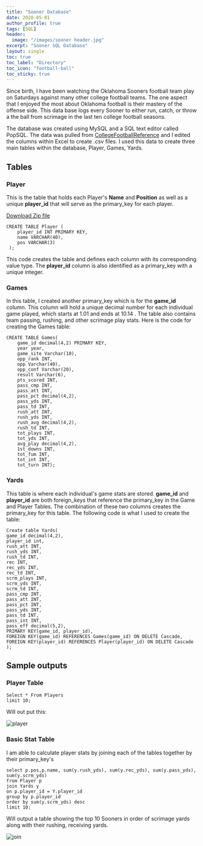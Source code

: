 ```yaml
---
title: "Sooner Database"
date: 2020-05-01
author_profile: true
tags: [SQL]
header:
  image: "/images/sooner header.jpg"
excerpt: "Sooner SQL Database"
layout: single
toc: true
toc_label: "Directory"
toc_icon: "football-ball"
toc_sticky: true
---
```


Since birth, I have been watching the Oklahoma Sooners football team play on Saturdays against many other college football teams. The one aspect that I enjoyed the most about Oklahoma football is their mastery of the offense side. This data base logs every Sooner to either run, catch, or throw a the ball from scrimage in the last ten college football seasons.

The database was created using MySQL and a SQL text editor called PopSQL. The data was pulled from [CollegeFootballReference](https://www.sports-reference.com/cfb/schools/oklahoma/) and I edited the columns within Excel to create .csv files. I used this data to create three main tables within the database, Player, Games, Yards.

## Tables

### Player

This is the table that holds each Player's **Name** and **Position** as well as a unique **player_id** that will serve as the primary_key for each player.

[Download Zip file](https://isaiahcarp13.github.io/download/Sooners.zip)

~~~~mysql
CREATE TABLE Player (
    player_id INT PRIMARY KEY,
    name VARCHAR(40),
    pos VARCHAR(3)
 );
~~~~

This code creates the table and defines each column with its corresponding value type. The **player_id** column is also identified as a primary_key with a unique integer.


### Games

In this table, I created another primary_key which is for the **game_id** column. This column will hold a unique decimal number for each individual game played, which starts at 1.01 and ends at 10.14 . The table also contains team passing, rushing, and other scrimage play stats. Here is the code for creating the Games table:

~~~~mysql
CREATE TABLE Games(
	game_id decimal(4,2) PRIMARY KEY,
	year year,
	game_site Varchar(10),
	opp_rank INT,
	opp Varchar(40),
	opp_conf Varchar(20),
	result Varchar(6),
	pts_scored INT,
	pass_cmp INT,
	pass_att INT,
	pass_pct decimal(4,2),
	pass_yds INT,
	pass_td INT,
	rush_att INT,
	rush_yds INT,
	rush_avg decimal(4,2),
	rush_td INT,
	tot_plays INT,
	tot_yds INT,
	avg_play decimal(4,2),
	1st_downs INT,
	tot_fum INT,
	tot_int INT,
	tot_turn INT);
~~~~

### Yards

This table is where each individual's game stats are stored. **game_id** and **player_id** are both foreign_keys that reference the primary_key in the Game and Player Tables. The combination of these two columns creates the primary_key for this table. The following code is what I used to create the table:

~~~~mysql
Create table Yards(
game_id decimal(4,2),
player_id int,
rush_att INT,
rush_yds INT,
rush_td INT,
rec INT,
rec_yds INT,
rec_td INT,
scrm_plays INT,
scrm_yds INT,
scrm_td INT,
pass_cmp INT,
pass_att INT,
pass_pct INT,
pass_yds INT,
pass_td INT,
pass_int INT,
pass_eff decimal(5,2),
PRIMARY KEY(game_id, player_id),
FOREIGN KEY(game_id) REFERENCES Games(game_id) ON DELETE Cascade,
FOREIGN KEY(player_id) REFERENCES Player(player_id) ON DELETE Cascade
);
~~~~

## Sample outputs

### Player Table
~~~~mysql
Select * From Players
limit 10;
~~~~

Will out put this:

<img src="{{ site.url }}{{ site.baseurl }}/images/sooner/player sample.png" alt="player"/>


### Basic Stat Table

I am able to calculate player stats by joining each of the tables together by their primary_key's

~~~~mysql
select p.pos,p.name, sum(y.rush_yds), sum(y.rec_yds), sum(y.pass_yds), sum(y.scrm_yds)
from Player p
join Yards y
on p.player_id = Y.player_id
group by p.player_id
order by sum(y.scrm_yds) desc
limit 10;
~~~~

Will output a table showing the top 10 Sooners in order of scrimage yards along with their rushing, receiving yards.


<img src="{{ site.url }}{{ site.baseurl }}/images/sooner/join table sample.png" alt="join"/>
